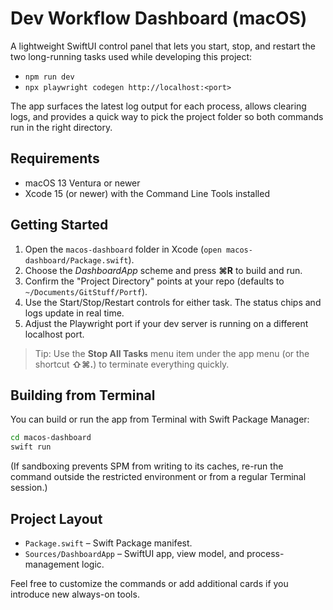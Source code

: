 # Dev Workflow Dashboard (macOS)

A lightweight SwiftUI control panel that lets you start, stop, and restart the two long-running tasks used while developing this project:

- `npm run dev`
- `npx playwright codegen http://localhost:<port>`

The app surfaces the latest log output for each process, allows clearing logs, and provides a quick way to pick the project folder so both commands run in the right directory.

## Requirements

- macOS 13 Ventura or newer
- Xcode 15 (or newer) with the Command Line Tools installed

## Getting Started

1. Open the `macos-dashboard` folder in Xcode (`open macos-dashboard/Package.swift`).
2. Choose the _DashboardApp_ scheme and press **⌘R** to build and run.
3. Confirm the "Project Directory" points at your repo (defaults to `~/Documents/GitStuff/Portf`).
4. Use the Start/Stop/Restart controls for either task. The status chips and logs update in real time.
5. Adjust the Playwright port if your dev server is running on a different localhost port.

> Tip: Use the **Stop All Tasks** menu item under the app menu (or the shortcut **⇧⌘.**) to terminate everything quickly.

## Building from Terminal

You can build or run the app from Terminal with Swift Package Manager:

```bash
cd macos-dashboard
swift run
```

(If sandboxing prevents SPM from writing to its caches, re-run the command outside the restricted environment or from a regular Terminal session.)

## Project Layout

- `Package.swift` – Swift Package manifest.
- `Sources/DashboardApp` – SwiftUI app, view model, and process-management logic.

Feel free to customize the commands or add additional cards if you introduce new always-on tools.
